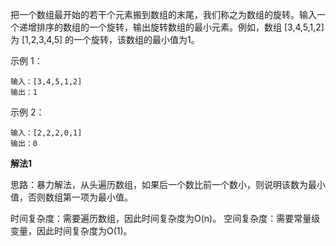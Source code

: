 把一个数组最开始的若干个元素搬到数组的末尾，我们称之为数组的旋转。输入一个递增排序的数组的一个旋转，输出旋转数组的最小元素。例如，数组 [3,4,5,1,2] 为 [1,2,3,4,5] 的一个旋转，该数组的最小值为1。

示例 1：
```
输入：[3,4,5,1,2]
输出：1
```
示例 2：
```
输入：[2,2,2,0,1]
输出：0
```

**解法1**

思路：暴力解法，从头遍历数组，如果后一个数比前一个数小，则说明该数为最小值，否则数组第一项为最小值。

时间复杂度：需要遍历数组，因此时间复杂度为O(n)。
空间复杂度：需要常量级变量，因此时间复杂度为O(1)。